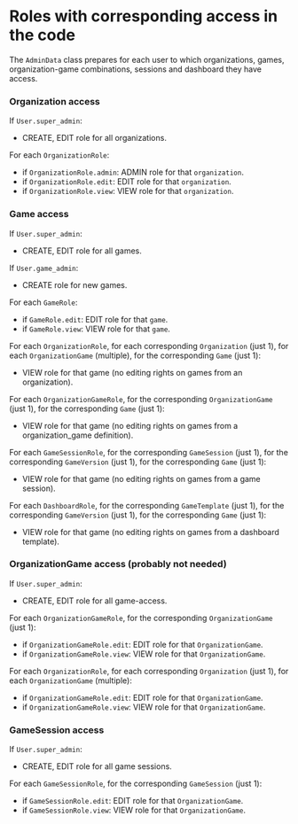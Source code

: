 # Roles with corresponding access in the code

The `AdminData` class prepares for each user to which organizations, games, organization-game combinations, sessions and dashboard they have access. 


### Organization access

If `User.super_admin`:

- CREATE, EDIT role for all organizations.

For each `OrganizationRole`:

- if `OrganizationRole.admin`: ADMIN role for that `organization`.
- if `OrganizationRole.edit`: EDIT role for that `organization`.
- if `OrganizationRole.view`: VIEW role for that `organization`.


### Game access

If `User.super_admin`:

- CREATE, EDIT role for all games.

If `User.game_admin`:

- CREATE role for new games.

For each `GameRole`:

- if `GameRole.edit`: EDIT role for that `game`.
- if `GameRole.view`: VIEW role for that `game`.

For each `OrganizationRole`, for each corresponding `Organization` (just 1), for each `OrganizationGame` (multiple), for the corresponding `Game` (just 1):

- VIEW role for that game (no editing rights on games from an organization).

For each `OrganizationGameRole`, for the corresponding `OrganizationGame` (just 1), for the corresponding `Game` (just 1):

- VIEW role for that game (no editing rights on games from a organization_game definition).

For each `GameSessionRole`, for the corresponding `GameSession` (just 1), for the corresponding `GameVersion` (just 1), for the corresponding `Game` (just 1):

- VIEW role for that game (no editing rights on games from a game session).

For each `DashboardRole`, for the corresponding `GameTemplate` (just 1), for the corresponding `GameVersion` (just 1), for the corresponding `Game` (just 1):

- VIEW role for that game (no editing rights on games from a dashboard template).


### OrganizationGame access (probably not needed)

If `User.super_admin`:

- CREATE, EDIT role for all game-access.

For each `OrganizationGameRole`, for the corresponding `OrganizationGame` (just 1):

- if `OrganizationGameRole.edit`: EDIT role for that `OrganizationGame`.
- if `OrganizationGameRole.view`: VIEW role for that `OrganizationGame`.

For each `OrganizationRole`, for each corresponding `Organization` (just 1), for each `OrganizationGame` (multiple):

- if `OrganizationGameRole.edit`: EDIT role for that `OrganizationGame`.
- if `OrganizationGameRole.view`: VIEW role for that `OrganizationGame`.


### GameSession access

If `User.super_admin`:

- CREATE, EDIT role for all game sessions.

For each `GameSessionRole`, for the corresponding `GameSession` (just 1):

- if `GameSessionRole.edit`: EDIT role for that `OrganizationGame`.
- if `GameSessionRole.view`: VIEW role for that `OrganizationGame`.

